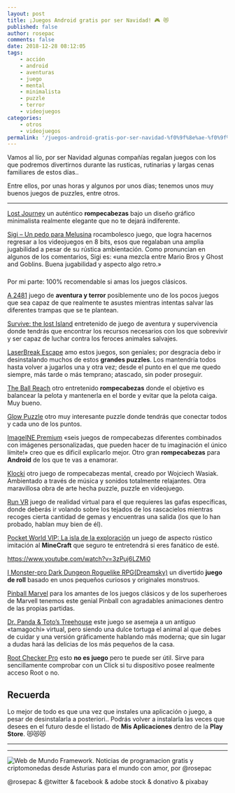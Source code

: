 ```yaml
---
layout: post
title: ¡Juegos Android gratis por ser Navidad! 🎮 😻
published: false
author: rosepac
comments: false
date: 2018-12-28 08:12:05
tags:
    - acción
    - android
    - aventuras
    - juego
    - mental
    - minimalista
    - puzzle
    - terror
    - videojuegos
categories:
    - otros
    - videojuegos
permalink: '/juegos-android-gratis-por-ser-navidad-%f0%9f%8e%ae-%f0%9f%98%bb'
---
```

Vamos al lío, por ser Navidad algunas compañías regalan juegos con los que podremos divertirnos durante las rusticas, rutinarias y largas cenas familiares de estos días..

Entre ellos, por unas horas y algunos por unos días; tenemos unos muy buenos juegos de puzzles, entre otros.

* * *

[Lost Journey][1] un auténtico **rompecabezas** bajo un diseño gráfico minimalista realmente elegante que no te dejará indiferente.



[Sigi &#8211; Un pedo para Melusina][2] rocambolesco juego, que logra hacernos regresar a los videojuegos en 8 bits, esos que regalaban una amplia jugabilidad a pesar de su rústica ambientación. Como pronuncian en algunos de los comentarios, Sigi es: &#171;una mezcla entre Mario Bros y Ghost and Goblins. Buena jugabilidad y aspecto algo retro.&#187;

### 

Por mi parte: 100% recomendable si amas los juegos clásicos.



[A 2481][3] juego de **aventura y terror** posiblemente uno de los pocos juegos que sea capaz de que realmente te asustes mientras intentas salvar las diferentes trampas que se te plantean.



[Survive: the lost Island][4] entretenido de juego de aventura y supervivencia donde tendrás que encontrar los recursos necesarios con los que sobrevivir y ser capaz de luchar contra los feroces animales salvajes.



[LaserBreak Escape][5] amo estos juegos, son geniales; por desgracia debo ir desinstalando muchos de estos **grandes puzzles**. Los mantendría todos hasta volver a jugarlos una y otra vez; desde el punto en el que me quedo siempre, más tarde o más temprano; atascado, sin poder proseguir.



[The Ball Reach][6] otro entretenido **rompecabezas** donde el objetivo es balancear la pelota y mantenerla en el borde y evitar que la pelota caiga. Muy bueno.



[Glow Puzzle][7] otro muy interesante puzzle donde tendrás que conectar todos y cada uno de los puntos.



[ImageINE Premium][8] &#171;seis juegos de rompecabezas diferentes combinados con imágenes personalizadas, que pueden hacer de tu imaginación el único límite!&#187; creo que es dificil explicarlo mejor. Otro gran **rompecabezas** para **Android** de los que te vas a enamorar.



[Klocki][9] otro juego de rompecabezas mental, creado por Wojciech Wasiak. Ambientado a través de música y sonidos totalmente relajantes. Otra maravillosa obra de arte hecha puzzle, puzzle en videojuego.



[Run VR][10] juego de realidad virtual para el que requieres las gafas específicas, donde deberás ir volando sobre los tejados de los rascacielos mientras recoges cierta cantidad de gemas y encuentras una salida (los que lo han probado, hablan muy bien de él).



[Pocket World VIP: La isla de la exploración][11] un juego de aspecto rústico imitación al **MineCraft** que seguro te entretendrá si eres fanático de esté.

https://www.youtube.com/watch?v=3zPuj6LZMi0

[I Monster-pro Dark Dungeon Roguelike RPG(Dreamsky)][12] un divertido **juego de roll** basado en unos pequeños curiosos y originales monstruos.



[Pinball Marvel][13] para los amantes de los juegos clásicos y de los superheroes de Marvell tenemos este genial Pinball con agradables animaciones dentro de las propias partidas.



[Dr. Panda & Toto&#8217;s Treehouse][14] este juego se asemeja a un antiguo &#171;tamagochi&#187; virtual, pero siendo una dulce tortuga el animal al que debes de cuidar y una versión gráficamente hablando más moderna; que sin lugar a dudas hará las delicias de los más pequeños de la casa.



[Root Checker Pro][15] esto **no es juego** pero te puede ser útil. Sirve para sencillamente comprobar con un Click si tu dispositivo posee realmente acceso Root o no.

## Recuerda

Lo mejor de todo es que una vez que instales una aplicación o juego, a pesar de desinstalarla a posteriori.. Podrás volver a instalarla las veces que desees en el futuro desde el listado de **Mis Aplicaciones** dentro de la **Play Store**. &#x1f63b;&#x1f63b;&#x1f63b;

* * *


   


* * *


  


![Web de Mundo Framework. Noticias de programacion gratis y criptomonedas desde Asturias para el mundo con amor, por @rosepac][16]


  @rosepac & @twitter & facebook & adobe stock & donativo & pixabay


 [1]: https://play.google.com/store/apps/details?id=me.dreamsky.lostjourney2
 [2]: https://play.google.com/store/apps/details?id=lu.pixel.sigi
 [3]: https://play.google.com/store/apps/details?id=com.agaming.a2481
 [4]: https://play.google.com/store/apps/details?id=com.agaming.survive.tll
 [5]: https://play.google.com/store/apps/details?id=com.errorsevendev.games.lBE
 [6]: https://play.google.com/store/apps/details?id=com.kanawati.TheBallReach
 [7]: https://play.google.com/store/apps/details?id=com.glosculptor.glowpuzzle
 [8]: https://play.google.com/store/apps/details?id=se.rx.imageine.premium
 [9]: https://play.google.com/store/apps/details?id=com.klockigame.klocki
 [10]: https://play.google.com/store/apps/details?id=com.ajordan.RUNVR
 [11]: https://play.google.com/store/apps/details?id=com.duet.gpocketworldV
 [12]: https://play.google.com/store/apps/details?id=me.dreamsky.imonsterpay
 [13]: https://play.google.com/store/apps/details?id=com.zenstudios.MarvelPinball
 [14]: https://play.google.com/store/apps/details?id=com.tribeplay.pandapet
 [15]: https://play.google.com/store/apps/details?id=org.freeandroidtools.root_checker_pro
 [16]: https://image.ibb.co/iTckvT/mundo-framework-1350x167-steemit.png